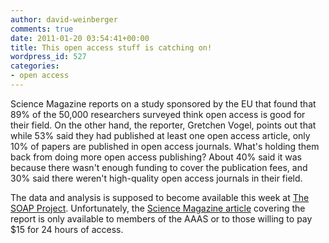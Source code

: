 ```yaml
---
author: david-weinberger
comments: true
date: 2011-01-20 03:54:41+00:00
title: This open access stuff is catching on!
wordpress_id: 527
categories:
- open access
---
```


Science Magazine reports on a study sponsored by the EU that found that 89% of the 50,000 researchers surveyed think open access is good for their field. On the other hand, the reporter, Gretchen Vogel, points out that while 53% said they had published at least one open access article, only 10% of papers are published in open access journals. What's holding them back from doing more open access publishing? About 40% said it was because there wasn't enough funding to cover the publication fees, and 30% said there weren't high-quality open access journals in their field.

The data and analysis is supposed to become available this week at [The SOAP Project](http://project-soap.eu/). Unfortunately, the [Science Magazine article](http://www.sciencemag.org/content/331/6015/273.1.full.pdf?sid=b6898b0e-de8a-4976-ad49-3f23264e9c3c) covering the report is only available  to members of the AAAS or to those willing to pay $15 for 24 hours of access.
